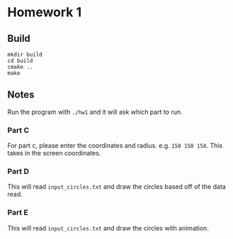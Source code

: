 # Homework 1

## Build

```
mkdir build
cd build
cmake ..
make
```

## Notes
Run the program with `./hw1` and it will ask which part to run.

### Part C
For part c, please enter the coordinates and radius. e.g. `150 150 150`. This takes in the screen coordinates.

### Part D
This will read `input_circles.txt` and draw the circles based off of the data read.

### Part E
This will read `input_circles.txt` and draw the circles with animation.
